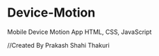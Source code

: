 # Device-Motion
Mobile Device Motion App 
HTML, CSS, JavaScript

//Created By Prakash Shahi Thakuri
